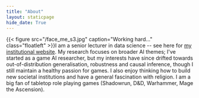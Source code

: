 ```yaml
---
title: "About"
layout: staticpage
hide_date: True
---
```



{{< figure src="/face_me_s3.jpg" caption="Working hard..." class="floatleft"  >}}I am a senior lecturer in data science -- see here for [my institutional website](https://www.essex.ac.uk/people/samot88004/spyros-samothrakis). My research focuses on broader AI themes; I've started as a game AI researcher, but my interests have since drifted towards out-of-distribution generalisation, robustness and causal inference, though I still maintain a healthy passion for games. I also enjoy thinking how to build new societal institutions and have a general fascination with religion. I am a big fan of tabletop role playing games (Shadowrun, D&D, Warhammer, Mage the Ascension).
